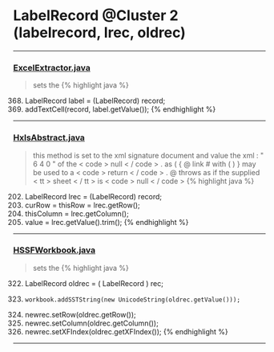 # LabelRecord @Cluster 2 (labelrecord, lrec, oldrec)

***

### [ExcelExtractor.java](https://searchcode.com/codesearch/view/111785559/)
> sets the 
{% highlight java %}
368. LabelRecord label = (LabelRecord) record;
369. addTextCell(record, label.getValue());
{% endhighlight %}

***

### [HxlsAbstract.java](https://searchcode.com/codesearch/view/68613461/)
> this method is set to the xml signature document and value the xml : " 6 4 0 " of the < code > null < / code > . as ( { @ link # with ( ) } may be used to a < code > return < / code > . @ throws as if the supplied < tt > sheet < / tt > is < code > null < / code > 
{% highlight java %}
202. LabelRecord lrec = (LabelRecord) record;
204. curRow = thisRow = lrec.getRow();
205. thisColumn = lrec.getColumn();
206. value = lrec.getValue().trim();
{% endhighlight %}

***

### [HSSFWorkbook.java](https://searchcode.com/codesearch/view/15642316/)
> sets the 
{% highlight java %}
322. LabelRecord oldrec = ( LabelRecord ) rec;
327.     workbook.addSSTString(new UnicodeString(oldrec.getValue()));
329. newrec.setRow(oldrec.getRow());
330. newrec.setColumn(oldrec.getColumn());
331. newrec.setXFIndex(oldrec.getXFIndex());
{% endhighlight %}

***

